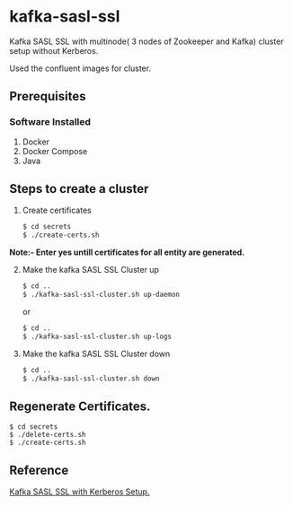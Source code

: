 # kafka-sasl-ssl
Kafka SASL SSL with multinode( 3 nodes of Zookeeper and Kafka) cluster setup without Kerberos.

Used the confluent images for cluster.

## Prerequisites 
### Software Installed
1. Docker
2. Docker Compose
3. Java

## Steps to create a cluster 
1. Create certificates 
    ```bash 
    $ cd secrets 
    $ ./create-certs.sh   
    ```
  **Note:- Enter yes untill certificates for all entity are generated.**

2.  Make the kafka SASL SSL Cluster up

    ```bash 
    $ cd ..
    $ ./kafka-sasl-ssl-cluster.sh up-daemon
    ```
      or 

    ```bash 
    $ cd ..
    $ ./kafka-sasl-ssl-cluster.sh up-logs
    ```
3. Make the kafka SASL SSL Cluster down
    ```bash 
    $ cd ..
    $ ./kafka-sasl-ssl-cluster.sh down
    ```


## Regenerate Certificates. 
 
    $ cd secrets
    $ ./delete-certs.sh
    $ ./create-certs.sh


## Reference
   [Kafka SASL SSL with Kerberos Setup.](https://docs.confluent.io/5.0.0/installation/docker/docs/installation/clustered-deployment-sasl.html) 
   

